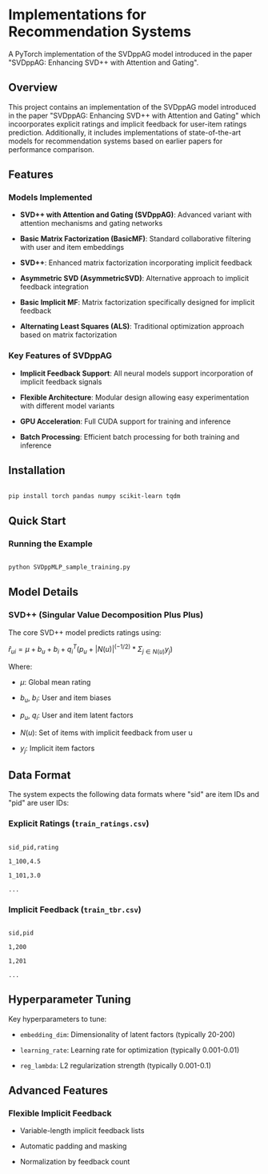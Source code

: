 
# Implementations for Recommendation Systems

  

A PyTorch implementation of the SVDppAG model introduced in the paper "SVDppAG: Enhancing SVD++ with Attention and Gating".

  

## Overview

  

This project contains an implementation of the SVDppAG model introduced in the paper "SVDppAG: Enhancing SVD++ with Attention and Gating" which incoorporates explicit ratings and implicit feedback for user-item ratings prediction. Additionally, it includes implementations of state-of-the-art models for recommendation systems based on earlier papers for performance comparison.

  

## Features

  

### Models Implemented

  

- **SVD++ with Attention and Gating (SVDppAG)**: Advanced variant with attention mechanisms and gating networks

- **Basic Matrix Factorization (BasicMF)**: Standard collaborative filtering with user and item embeddings

- **SVD++**: Enhanced matrix factorization incorporating implicit feedback

- **Asymmetric SVD (AsymmetricSVD)**: Alternative approach to implicit feedback integration

- **Basic Implicit MF**: Matrix factorization specifically designed for implicit feedback

- **Alternating Least Squares (ALS)**: Traditional optimization approach based on matrix factorization

  

### Key Features of SVDppAG

  

- **Implicit Feedback Support**: All neural models support incorporation of implicit feedback signals

- **Flexible Architecture**: Modular design allowing easy experimentation with different model variants

- **GPU Acceleration**: Full CUDA support for training and inference

- **Batch Processing**: Efficient batch processing for both training and inference

  

## Installation

  

```bash

pip install torch pandas numpy scikit-learn tqdm

```

  

## Quick Start

  

### Running the Example

  

```bash

python SVDppMLP_sample_training.py

```

  

## Model Details

  

### SVD++ (Singular Value Decomposition Plus Plus)

  

The core SVD++ model predicts ratings using:

  

$\hat{r}_{ui} = μ + b_u + b_i + q_i^T(p_u + |N(u)|^(-1/2) * Σ_{j∈N(u)} y_j)$

  

Where:

- $μ$: Global mean rating

- $b_u$, $b_i$: User and item biases

- $p_u$, $q_i$: User and item latent factors

- $N(u)$: Set of items with implicit feedback from user u

- $y_j$: Implicit item factors

  

## Data Format

  

The system expects the following data formats where "sid" are item IDs and "pid" are user IDs:

  

### Explicit Ratings (`train_ratings.csv`)

```csv

sid_pid,rating

1_100,4.5

1_101,3.0

...

```

  

### Implicit Feedback (`train_tbr.csv`)

```csv

sid,pid

1,200

1,201

...

```

  

## Hyperparameter Tuning

  

Key hyperparameters to tune:

  

- `embedding_dim`: Dimensionality of latent factors (typically 20-200)

- `learning_rate`: Learning rate for optimization (typically 0.001-0.01)

- `reg_lambda`: L2 regularization strength (typically 0.001-0.1)

  

## Advanced Features

  

### Flexible Implicit Feedback

- Variable-length implicit feedback lists

- Automatic padding and masking

- Normalization by feedback count